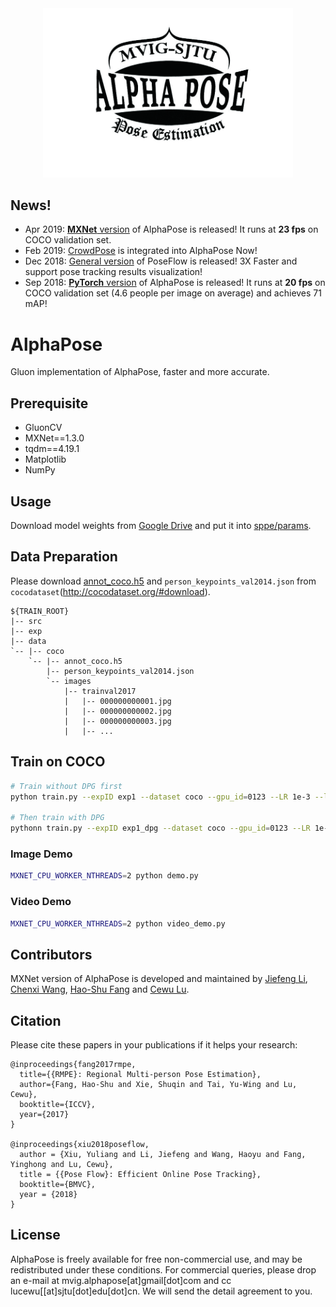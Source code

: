 
<div align="center">
    <img src="doc/logo.jpg", width="400">
</div>

## News!
- Apr 2019: [**MXNet** version](https://github.com/MVIG-SJTU/AlphaPose/tree/mxnet) of AlphaPose is released! It runs at **23 fps** on COCO validation set.
- Feb 2019: [CrowdPose](https://github.com/MVIG-SJTU/AlphaPose/blob/pytorch/doc/CrowdPose.md) is integrated into AlphaPose Now!
- Dec 2018: [General version](https://github.com/MVIG-SJTU/AlphaPose/tree/pytorch/PoseFlow) of PoseFlow is released! 3X Faster and support pose tracking results visualization!
- Sep 2018: [**PyTorch** version](https://github.com/MVIG-SJTU/AlphaPose/tree/pytorch) of AlphaPose is released! It runs at **20 fps** on COCO validation set (4.6 people per image on average) and achieves 71 mAP!

# AlphaPose
Gluon implementation of AlphaPose, faster and more accurate.

## Prerequisite
- GluonCV
- MXNet==1.3.0
- tqdm==4.19.1
- Matplotlib
- NumPy

## Usage
Download model weights from [Google Drive](https://drive.google.com/open?id=1TTf8Ox-ECGXRAeX4cHYkEMBDVJEZgBL6) and put it into [sppe/params](sppe/params).

## Data Preparation
Please download [annot_coco.h5](https://drive.google.com/open?id=1OviCQgzKO2t0gh4Me0MXfi6xgXyTWC5T) and `person_keypoints_val2014.json` from `cocodataset`(http://cocodataset.org/#download).
```
${TRAIN_ROOT}
|-- src
|-- exp
|-- data
`-- |-- coco
    `-- |-- annot_coco.h5
        |-- person_keypoints_val2014.json
        `-- images
            |-- trainval2017
            |   |-- 000000000001.jpg
            |   |-- 000000000002.jpg
            |   |-- 000000000003.jpg
            |   |-- ... 
```

## Train on COCO
```bash
# Train without DPG first
python train.py --expID exp1 --dataset coco --gpu_id=0123 --LR 1e-3 --lr_decay_epoch 30,80 --syncbn

# Then train with DPG
pythonn train.py --expID exp1_dpg --dataset coco --gpu_id=0123 --LR 1e-4 --lr_decay_epoch 20,50 --nEpochs 50 --syncbn --addDPG --loadModel /path/to/your/pretrained/model
```

### Image Demo
```bash
MXNET_CPU_WORKER_NTHREADS=2 python demo.py
```

### Video Demo
```bash
MXNET_CPU_WORKER_NTHREADS=2 python video_demo.py
```

## Contributors
MXNet version of AlphaPose is developed and maintained by [Jiefeng Li](http://jeff-leaf.site/), [Chenxi Wang](https://github.com/chenxi-wang), [Hao-Shu Fang](https://fang-haoshu.github.io/) and [Cewu Lu](http://www.mvig.org/). 


## Citation
Please cite these papers in your publications if it helps your research:

    @inproceedings{fang2017rmpe,
      title={{RMPE}: Regional Multi-person Pose Estimation},
      author={Fang, Hao-Shu and Xie, Shuqin and Tai, Yu-Wing and Lu, Cewu},
      booktitle={ICCV},
      year={2017}
    }

    @inproceedings{xiu2018poseflow,
      author = {Xiu, Yuliang and Li, Jiefeng and Wang, Haoyu and Fang, Yinghong and Lu, Cewu},
      title = {{Pose Flow}: Efficient Online Pose Tracking},
      booktitle={BMVC},
      year = {2018}
    }



## License
AlphaPose is freely available for free non-commercial use, and may be redistributed under these conditions. For commercial queries, please drop an e-mail at mvig.alphapose[at]gmail[dot]com and cc lucewu[[at]sjtu[dot]edu[dot]cn. We will send the detail agreement to you.

